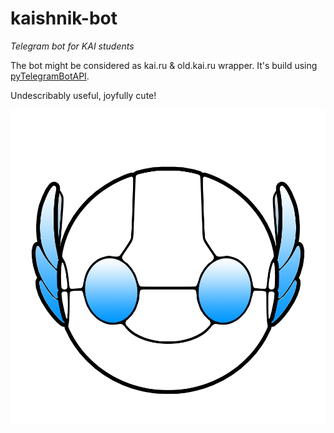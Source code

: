 # kaishnik-bot
_Telegram bot for KAI students_

The bot might be considered as kai.ru & old.kai.ru wrapper. It's build using [pyTelegramBotAPI](https://github.com/eternnoir/pyTelegramBotAPI). 

Undescribably useful, joyfully cute!

![logo](https://github.com/AiratK/kaishnik-bot/blob/master/design/logo.png)
